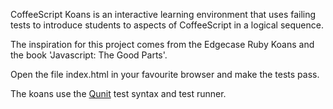 CoffeeScript Koans is an interactive learning environment that uses failing tests to introduce students to aspects of CoffeeScript in a logical sequence. 

The inspiration for this project comes from the Edgecase Ruby Koans and the book 'Javascript: The Good Parts'.

Open the file index.html in your favourite browser and make the tests pass.

The koans use the [Qunit](http://docs.jquery.com/Qunit) test syntax and test runner. 
